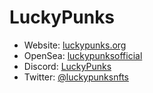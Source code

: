 # LuckyPunks

- Website: [luckypunks.org](https://luckypunks.org)
- OpenSea: [luckypunksofficial](https://opensea.io/collection/luckypunksofficial)
- Discord: [LuckyPunks](https://t.co/j5B6Tcet0H?amp=1)
- Twitter: [@luckypunksnfts](https://twitter.com/luckypunksnfts)
